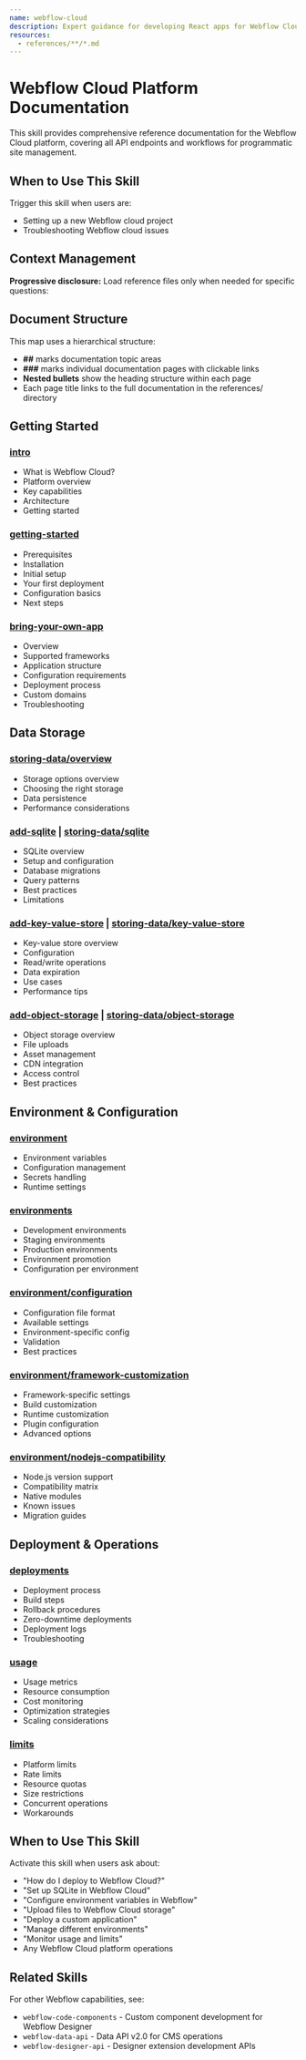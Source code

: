```yaml
---
name: webflow-cloud
description: Expert guidance for developing React apps for Webflow Cloud. This skill should be used when users are building, troubleshooting, or optimizing Webflow Cloud apps.
resources:
  - references/**/*.md
---
```


# Webflow Cloud Platform Documentation

This skill provides comprehensive reference documentation for the Webflow Cloud platform, covering all API endpoints and workflows for programmatic site management.

## When to Use This Skill

Trigger this skill when users are:

- Setting up a new Webflow cloud project
- Troubleshooting Webflow cloud issues

## Context Management

**Progressive disclosure:** Load reference files only when needed for specific questions:

## Document Structure

This map uses a hierarchical structure:

* **##** marks documentation topic areas
* **###** marks individual documentation pages with clickable links
* **Nested bullets** show the heading structure within each page
* Each page title links to the full documentation in the references/ directory

## Getting Started

### [intro](references/intro.md)

* What is Webflow Cloud?
* Platform overview
* Key capabilities
* Architecture
* Getting started

### [getting-started](references/getting-started.md)

* Prerequisites
* Installation
* Initial setup
* Your first deployment
* Configuration basics
* Next steps

### [bring-your-own-app](references/bring-your-own-app.md)

* Overview
* Supported frameworks
* Application structure
* Configuration requirements
* Deployment process
* Custom domains
* Troubleshooting

## Data Storage

### [storing-data/overview](references/storing-data/overview.md)

* Storage options overview
* Choosing the right storage
* Data persistence
* Performance considerations

### [add-sqlite](references/add-sqlite.md) | [storing-data/sqlite](references/storing-data/sqlite.md)

* SQLite overview
* Setup and configuration
* Database migrations
* Query patterns
* Best practices
* Limitations

### [add-key-value-store](references/add-key-value-store.md) | [storing-data/key-value-store](references/storing-data/key-value-store.md)

* Key-value store overview
* Configuration
* Read/write operations
* Data expiration
* Use cases
* Performance tips

### [add-object-storage](references/add-object-storage.md) | [storing-data/object-storage](references/storing-data/object-storage.md)

* Object storage overview
* File uploads
* Asset management
* CDN integration
* Access control
* Best practices

## Environment & Configuration

### [environment](references/environment.md)

* Environment variables
* Configuration management
* Secrets handling
* Runtime settings

### [environments](references/environments.md)

* Development environments
* Staging environments
* Production environments
* Environment promotion
* Configuration per environment

### [environment/configuration](references/environment/configuration.md)

* Configuration file format
* Available settings
* Environment-specific config
* Validation
* Best practices

### [environment/framework-customization](references/environment/framework-customization.md)

* Framework-specific settings
* Build customization
* Runtime customization
* Plugin configuration
* Advanced options

### [environment/nodejs-compatibility](references/environment/nodejs-compatibility.md)

* Node.js version support
* Compatibility matrix
* Native modules
* Known issues
* Migration guides

## Deployment & Operations

### [deployments](references/deployments.md)

* Deployment process
* Build steps
* Rollback procedures
* Zero-downtime deployments
* Deployment logs
* Troubleshooting

### [usage](references/usage.md)

* Usage metrics
* Resource consumption
* Cost monitoring
* Optimization strategies
* Scaling considerations

### [limits](references/limits.md)

* Platform limits
* Rate limits
* Resource quotas
* Size restrictions
* Concurrent operations
* Workarounds

## When to Use This Skill

Activate this skill when users ask about:
- "How do I deploy to Webflow Cloud?"
- "Set up SQLite in Webflow Cloud"
- "Configure environment variables in Webflow"
- "Upload files to Webflow Cloud storage"
- "Deploy a custom application"
- "Manage different environments"
- "Monitor usage and limits"
- Any Webflow Cloud platform operations

## Related Skills

For other Webflow capabilities, see:
- `webflow-code-components` - Custom component development for Webflow Designer
- `webflow-data-api` - Data API v2.0 for CMS operations
- `webflow-designer-api` - Designer extension development APIs
